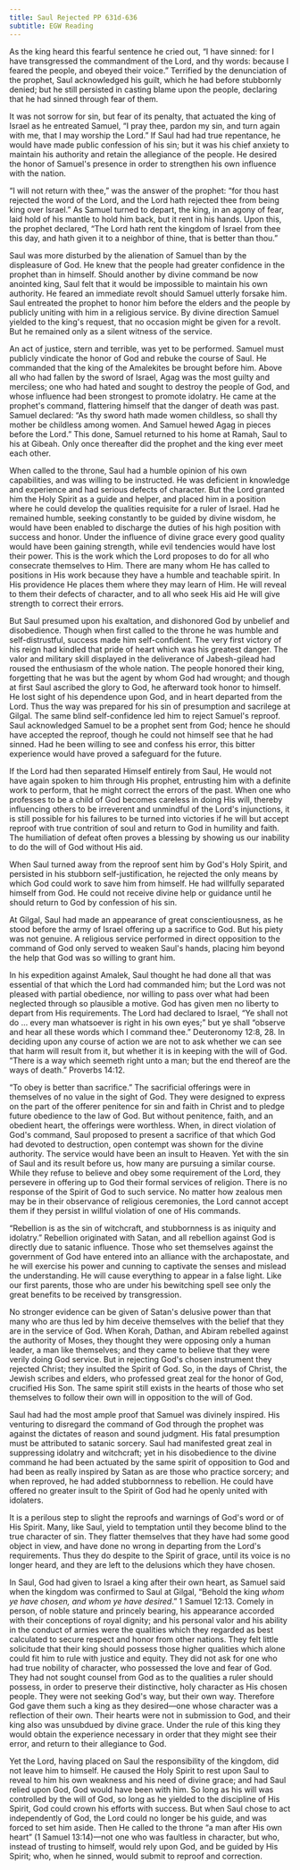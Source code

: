 ```yaml
---
title: Saul Rejected PP 631d-636
subtitle: EGW Reading
---
```


As the king heard this fearful sentence he cried out, “I have sinned: for I have transgressed the commandment of the Lord, and thy words: because I feared the people, and obeyed their voice.” Terrified by the denunciation of the prophet, Saul acknowledged his guilt, which he had before stubbornly denied; but he still persisted in casting blame upon the people, declaring that he had sinned through fear of them.

It was not sorrow for sin, but fear of its penalty, that actuated the king of Israel as he entreated Samuel, “I pray thee, pardon my sin, and turn again with me, that I may worship the Lord.” If Saul had had true repentance, he would have made public confession of his sin; but it was his chief anxiety to maintain his authority and retain the allegiance of the people. He desired the honor of Samuel's presence in order to strengthen his own influence with the nation.

“I will not return with thee,” was the answer of the prophet: “for thou hast rejected the word of the Lord, and the Lord hath rejected thee from being king over Israel.” As Samuel turned to depart, the king, in an agony of fear, laid hold of his mantle to hold him back, but it rent in his hands. Upon this, the prophet declared, “The Lord hath rent the kingdom of Israel from thee this day, and hath given it to a neighbor of thine, that is better than thou.”

Saul was more disturbed by the alienation of Samuel than by the displeasure of God. He knew that the people had greater confidence in the prophet than in himself. Should another by divine command be now anointed king, Saul felt that it would be impossible to maintain his own authority. He feared an immediate revolt should Samuel utterly forsake him. Saul entreated the prophet to honor him before the elders and the people by publicly uniting with him in a religious service. By divine direction Samuel yielded to the king's request, that no occasion might be given for a revolt. But he remained only as a silent witness of the service.

An act of justice, stern and terrible, was yet to be performed. Samuel must publicly vindicate the honor of God and rebuke the course of Saul. He commanded that the king of the Amalekites be brought before him. Above all who had fallen by the sword of Israel, Agag was the most guilty and merciless; one who had hated and sought to destroy the people of God, and whose influence had been strongest to promote idolatry. He came at the prophet's command, flattering himself that the danger of death was past. Samuel declared: “As thy sword hath made women childless, so shall thy mother be childless among women. And Samuel hewed Agag in pieces before the Lord.” This done, Samuel returned to his home at Ramah, Saul to his at Gibeah. Only once thereafter did the prophet and the king ever meet each other.

When called to the throne, Saul had a humble opinion of his own capabilities, and was willing to be instructed. He was deficient in knowledge and experience and had serious defects of character. But the Lord granted him the Holy Spirit as a guide and helper, and placed him in a position where he could develop the qualities requisite for a ruler of Israel. Had he remained humble, seeking constantly to be guided by divine wisdom, he would have been enabled to discharge the duties of his high position with success and honor. Under the influence of divine grace every good quality would have been gaining strength, while evil tendencies would have lost their power. This is the work which the Lord proposes to do for all who consecrate themselves to Him. There are many whom He has called to positions in His work because they have a humble and teachable spirit. In His providence He places them where they may learn of Him. He will reveal to them their defects of character, and to all who seek His aid He will give strength to correct their errors.

But Saul presumed upon his exaltation, and dishonored God by unbelief and disobedience. Though when first called to the throne he was humble and self-distrustful, success made him self-confident. The very first victory of his reign had kindled that pride of heart which was his greatest danger. The valor and military skill displayed in the deliverance of Jabesh-gilead had roused the enthusiasm of the whole nation. The people honored their king, forgetting that he was but the agent by whom God had wrought; and though at first Saul ascribed the glory to God, he afterward took honor to himself. He lost sight of his dependence upon God, and in heart departed from the Lord. Thus the way was prepared for his sin of presumption and sacrilege at Gilgal. The same blind self-confidence led him to reject Samuel's reproof. Saul acknowledged Samuel to be a prophet sent from God; hence he should have accepted the reproof, though he could not himself see that he had sinned. Had he been willing to see and confess his error, this bitter experience would have proved a safeguard for the future.

If the Lord had then separated Himself entirely from Saul, He would not have again spoken to him through His prophet, entrusting him with a definite work to perform, that he might correct the errors of the past. When one who professes to be a child of God becomes careless in doing His will, thereby influencing others to be irreverent and unmindful of the Lord's injunctions, it is still possible for his failures to be turned into victories if he will but accept reproof with true contrition of soul and return to God in humility and faith. The humiliation of defeat often proves a blessing by showing us our inability to do the will of God without His aid.

When Saul turned away from the reproof sent him by God's Holy Spirit, and persisted in his stubborn self-justification, he rejected the only means by which God could work to save him from himself. He had willfully separated himself from God. He could not receive divine help or guidance until he should return to God by confession of his sin.

At Gilgal, Saul had made an appearance of great conscientiousness, as he stood before the army of Israel offering up a sacrifice to God. But his piety was not genuine. A religious service performed in direct opposition to the command of God only served to weaken Saul's hands, placing him beyond the help that God was so willing to grant him.

In his expedition against Amalek, Saul thought he had done all that was essential of that which the Lord had commanded him; but the Lord was not pleased with partial obedience, nor willing to pass over what had been neglected through so plausible a motive. God has given men no liberty to depart from His requirements. The Lord had declared to Israel, “Ye shall not do ... every man whatsoever is right in his own eyes;” but ye shall “observe and hear all these words which I command thee.” Deuteronomy 12:8, 28. In deciding upon any course of action we are not to ask whether we can see that harm will result from it, but whether it is in keeping with the will of God. “There is a way which seemeth right unto a man; but the end thereof are the ways of death.” Proverbs 14:12.

“To obey is better than sacrifice.” The sacrificial offerings were in themselves of no value in the sight of God. They were designed to express on the part of the offerer penitence for sin and faith in Christ and to pledge future obedience to the law of God. But without penitence, faith, and an obedient heart, the offerings were worthless. When, in direct violation of God's command, Saul proposed to present a sacrifice of that which God had devoted to destruction, open contempt was shown for the divine authority. The service would have been an insult to Heaven. Yet with the sin of Saul and its result before us, how many are pursuing a similar course. While they refuse to believe and obey some requirement of the Lord, they persevere in offering up to God their formal services of religion. There is no response of the Spirit of God to such service. No matter how zealous men may be in their observance of religious ceremonies, the Lord cannot accept them if they persist in willful violation of one of His commands.

“Rebellion is as the sin of witchcraft, and stubbornness is as iniquity and idolatry.” Rebellion originated with Satan, and all rebellion against God is directly due to satanic influence. Those who set themselves against the government of God have entered into an alliance with the archapostate, and he will exercise his power and cunning to captivate the senses and mislead the understanding. He will cause everything to appear in a false light. Like our first parents, those who are under his bewitching spell see only the great benefits to be received by transgression.

No stronger evidence can be given of Satan's delusive power than that many who are thus led by him deceive themselves with the belief that they are in the service of God. When Korah, Dathan, and Abiram rebelled against the authority of Moses, they thought they were opposing only a human leader, a man like themselves; and they came to believe that they were verily doing God service. But in rejecting God's chosen instrument they rejected Christ; they insulted the Spirit of God. So, in the days of Christ, the Jewish scribes and elders, who professed great zeal for the honor of God, crucified His Son. The same spirit still exists in the hearts of those who set themselves to follow their own will in opposition to the will of God.

Saul had had the most ample proof that Samuel was divinely inspired. His venturing to disregard the command of God through the prophet was against the dictates of reason and sound judgment. His fatal presumption must be attributed to satanic sorcery. Saul had manifested great zeal in suppressing idolatry and witchcraft; yet in his disobedience to the divine command he had been actuated by the same spirit of opposition to God and had been as really inspired by Satan as are those who practice sorcery; and when reproved, he had added stubbornness to rebellion. He could have offered no greater insult to the Spirit of God had he openly united with idolaters.

It is a perilous step to slight the reproofs and warnings of God's word or of His Spirit. Many, like Saul, yield to temptation until they become blind to the true character of sin. They flatter themselves that they have had some good object in view, and have done no wrong in departing from the Lord's requirements. Thus they do despite to the Spirit of grace, until its voice is no longer heard, and they are left to the delusions which they have chosen.

In Saul, God had given to Israel a king after their own heart, as Samuel said when the kingdom was confirmed to Saul at Gilgal, “Behold the king _whom ye have chosen, and whom ye have desired_.” 1 Samuel 12:13. Comely in person, of noble stature and princely bearing, his appearance accorded with their conceptions of royal dignity; and his personal valor and his ability in the conduct of armies were the qualities which they regarded as best calculated to secure respect and honor from other nations. They felt little solicitude that their king should possess those higher qualities which alone could fit him to rule with justice and equity. They did not ask for one who had true nobility of character, who possessed the love and fear of God. They had not sought counsel from God as to the qualities a ruler should possess, in order to preserve their distinctive, holy character as His chosen people. They were not seeking God's way, but their own way. Therefore God gave them such a king as they desired—one whose character was a reflection of their own. Their hearts were not in submission to God, and their king also was unsubdued by divine grace. Under the rule of this king they would obtain the experience necessary in order that they might see their error, and return to their allegiance to God.

Yet the Lord, having placed on Saul the responsibility of the kingdom, did not leave him to himself. He caused the Holy Spirit to rest upon Saul to reveal to him his own weakness and his need of divine grace; and had Saul relied upon God, God would have been with him. So long as his will was controlled by the will of God, so long as he yielded to the discipline of His Spirit, God could crown his efforts with success. But when Saul chose to act independently of God, the Lord could no longer be his guide, and was forced to set him aside. Then He called to the throne “a man after His own heart” (1 Samuel 13:14)—not one who was faultless in character, but who, instead of trusting to himself, would rely upon God, and be guided by His Spirit; who, when he sinned, would submit to reproof and correction.